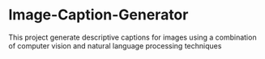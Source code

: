 # Image-Caption-Generator
This project generate descriptive captions for images using a combination of computer vision and natural language processing techniques
